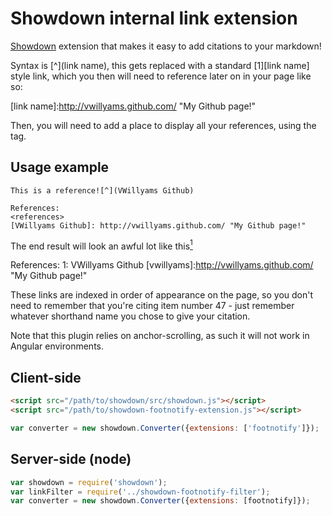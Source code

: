 # Showdown internal link extension

[Showdown](https://github.com/showdownjs/showdown) extension that makes it easy to add citations to your markdown!

Syntax is \[^\](link name), this gets replaced with a standard \[1\]\[link name\] style link, which you then will
need to reference later on in your page like so:

\[link name\]:http://vwillyams.github.com/ "My Github page!"

Then, you will need to add a place to display all your references, using the <references> tag.

## Usage example

```
This is a reference![^](VWillyams Github)

References:
<references>
[VWillyams Github]: http://vwillyams.github.com/ "My Github page!"
```

The end result will look an awful lot like this[<sup>1</sup>](#1)

References:
<a name="1">1</a>: VWillyams Github
[vwillyams]:http://vwillyams.github.com/ "My Github page!"

These links are indexed in order of appearance on the page, so you don't need to remember that you're citing item number 47 - just remember whatever shorthand name you chose to give your citation.

Note that this plugin relies on anchor-scrolling, as such it will not work in Angular environments.

## Client-side

```html
<script src="/path/to/showdown/src/showdown.js"></script>
<script src="/path/to/showdown-footnotify-extension.js"></script>
```

```javascript
var converter = new showdown.Converter({extensions: ['footnotify']});
```
## Server-side (node)

```javascript
var showdown = require('showdown');
var linkFilter = require('../showdown-footnotify-filter');
var converter = new showdown.Converter({extensions: [footnotify]});
```